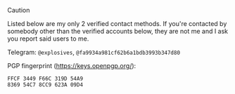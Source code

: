 > [!CAUTION]
> Listed below are my only 2 verified contact methods.
> If you're contacted by somebody other than the verified accounts below, they are not me and I ask you report said users to me.

Telegram: `@explosives`, `@fa9934a981cf62b6a1bdb3993b347d80`

PGP fingerprint (https://keys.openpgp.org/):
```
FFCF 3449 F66C 319D 54A9
8369 54C7 8CC9 623A 09D4
```

